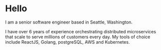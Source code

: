 # Hello

I am a senior software engineer based in Seattle, Washington.

I have over 6 years of experience orchestrating distributed microservices that scale to serve millions of customers every day. My tools of choice include ReactJS, Golang, postgreSQL, AWS and Kubernetes. 
